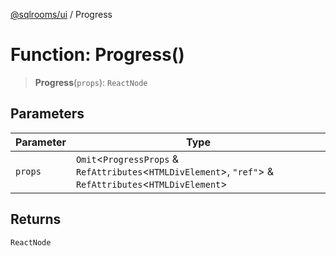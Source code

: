 [@sqlrooms/ui](../index.md) / Progress

# Function: Progress()

> **Progress**(`props`): `ReactNode`

## Parameters

| Parameter | Type |
| ------ | ------ |
| `props` | `Omit`\<`ProgressProps` & `RefAttributes`\<`HTMLDivElement`\>, `"ref"`\> & `RefAttributes`\<`HTMLDivElement`\> |

## Returns

`ReactNode`
